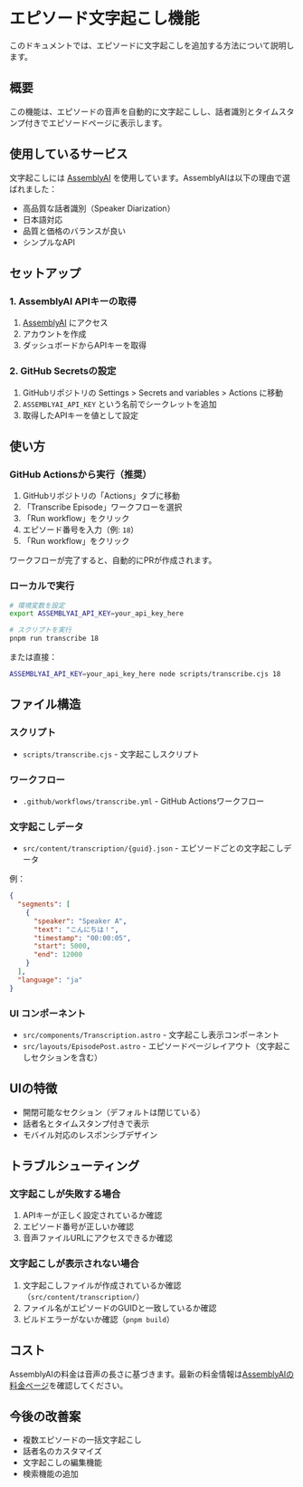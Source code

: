 # エピソード文字起こし機能

このドキュメントでは、エピソードに文字起こしを追加する方法について説明します。

## 概要

この機能は、エピソードの音声を自動的に文字起こしし、話者識別とタイムスタンプ付きでエピソードページに表示します。

## 使用しているサービス

文字起こしには [AssemblyAI](https://www.assemblyai.com/) を使用しています。AssemblyAIは以下の理由で選ばれました：

- 高品質な話者識別（Speaker Diarization）
- 日本語対応
- 品質と価格のバランスが良い
- シンプルなAPI

## セットアップ

### 1. AssemblyAI APIキーの取得

1. [AssemblyAI](https://www.assemblyai.com/) にアクセス
2. アカウントを作成
3. ダッシュボードからAPIキーを取得

### 2. GitHub Secretsの設定

1. GitHubリポジトリの Settings > Secrets and variables > Actions に移動
2. `ASSEMBLYAI_API_KEY` という名前でシークレットを追加
3. 取得したAPIキーを値として設定

## 使い方

### GitHub Actionsから実行（推奨）

1. GitHubリポジトリの「Actions」タブに移動
2. 「Transcribe Episode」ワークフローを選択
3. 「Run workflow」をクリック
4. エピソード番号を入力（例: `18`）
5. 「Run workflow」をクリック

ワークフローが完了すると、自動的にPRが作成されます。

### ローカルで実行

```bash
# 環境変数を設定
export ASSEMBLYAI_API_KEY=your_api_key_here

# スクリプトを実行
pnpm run transcribe 18
```

または直接：

```bash
ASSEMBLYAI_API_KEY=your_api_key_here node scripts/transcribe.cjs 18
```

## ファイル構造

### スクリプト

- `scripts/transcribe.cjs` - 文字起こしスクリプト

### ワークフロー

- `.github/workflows/transcribe.yml` - GitHub Actionsワークフロー

### 文字起こしデータ

- `src/content/transcription/{guid}.json` - エピソードごとの文字起こしデータ

例：
```json
{
  "segments": [
    {
      "speaker": "Speaker A",
      "text": "こんにちは！",
      "timestamp": "00:00:05",
      "start": 5000,
      "end": 12000
    }
  ],
  "language": "ja"
}
```

### UI コンポーネント

- `src/components/Transcription.astro` - 文字起こし表示コンポーネント
- `src/layouts/EpisodePost.astro` - エピソードページレイアウト（文字起こしセクションを含む）

## UIの特徴

- 開閉可能なセクション（デフォルトは閉じている）
- 話者名とタイムスタンプ付きで表示
- モバイル対応のレスポンシブデザイン

## トラブルシューティング

### 文字起こしが失敗する場合

1. APIキーが正しく設定されているか確認
2. エピソード番号が正しいか確認
3. 音声ファイルURLにアクセスできるか確認

### 文字起こしが表示されない場合

1. 文字起こしファイルが作成されているか確認（`src/content/transcription/`）
2. ファイル名がエピソードのGUIDと一致しているか確認
3. ビルドエラーがないか確認（`pnpm build`）

## コスト

AssemblyAIの料金は音声の長さに基づきます。最新の料金情報は[AssemblyAIの料金ページ](https://www.assemblyai.com/pricing)を確認してください。

## 今後の改善案

- 複数エピソードの一括文字起こし
- 話者名のカスタマイズ
- 文字起こしの編集機能
- 検索機能の追加
